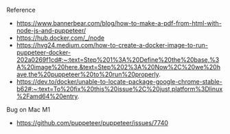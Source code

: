 Reference

- https://www.bannerbear.com/blog/how-to-make-a-pdf-from-html-with-node-js-and-puppeteer/
- https://hub.docker.com/_/node
- https://hvg24.medium.com/how-to-create-a-docker-image-to-run-puppeteer-docker-202a0269f1cd#:~:text=Step%201%3A%20Define%20the%20base,%3A%20image%20here.&text=Step%202%3A%20Now%2C%20we%20have,the%20puppeteer%20to%20run%20properly.
- https://dev.to/docker/unable-to-locate-package-google-chrome-stable-b62#:~:text=To%20fix%20this%20issue%2C%20just,platform%3Dlinux%2Famd64%20entry.


Bug on Mac M1
- https://github.com/puppeteer/puppeteer/issues/7740